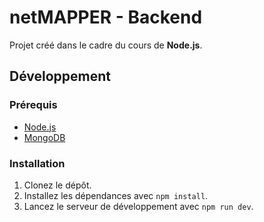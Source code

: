 # netMAPPER - Backend

Projet créé dans le cadre du cours de **Node.js**.

## Développement

### Prérequis

- [Node.js](https://nodejs.org/en/download/current)
- [MongoDB](https://www.mongodb.com/try/download/community)

### Installation

1. Clonez le dépôt.
2. Installez les dépendances avec `npm install`.
3. Lancez le serveur de développement avec `npm run dev`.
